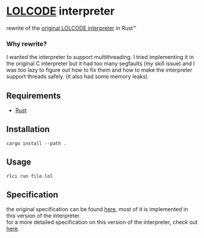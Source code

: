 # [LOLCODE](http://lolcode.org) interpreter
rewrite of the [original LOLCODE interpreter](https://github.com/justinmeza/lci) in Rust™

### Why rewrite?
I wanted the interpreter to support multithreading. I tried implementing it in the original C interpreter but it had too many segfaults (my skill issue) and I was too lazy to figure out how to fix them and how to make the interpreter support threads safely. (it also had some memory leaks)

## Requirements
 - [Rust](https://rustup.rs/)

## Installation
```shell
cargo install --path .
```

## Usage
```shell
rlci run file.lol
```

## Specification
the original specification can be found [here](https://github.com/justinmeza/lolcode-spec/blob/master/v1.3/lolcode-spec-v1.3.md), most of it is implemented in this version of the interpreter.\
for a more detailed specification on this version of the interpreter, check out [here](./spec.md).
